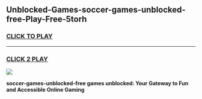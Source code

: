 
## Unblocked-Games-soccer-games-unblocked-free-Play-Free-5torh
<h3>
<a href="https://premium76.site?title=soccer-games-unblocked-free&ref=18A1">CLICK TO PLAY</a></h3>
<hr>

<h3>
<a href="https://premium76.site?title=soccer-games-unblocked-free&ref=18A1">CLICK 2 PLAY</a>
  
</h3>

<a href="https://premium76.site?title=soccer-games-unblocked-free&ref=18A1"><img src="https://clearcache.store/games.png"></a>


**soccer-games-unblocked-free games unblocked: Your Gateway to Fun and Accessible Online Gaming**
